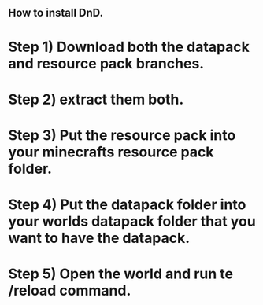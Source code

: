 ## How to install DnD.

# Step 1) Download both the datapack and resource pack branches. 
# Step 2) extract them both.
# Step 3) Put the resource pack into your minecrafts resource pack folder.
# Step 4) Put the datapack folder into your worlds datapack folder that you want to have the datapack.
# Step 5) Open the world and run te /reload command.
